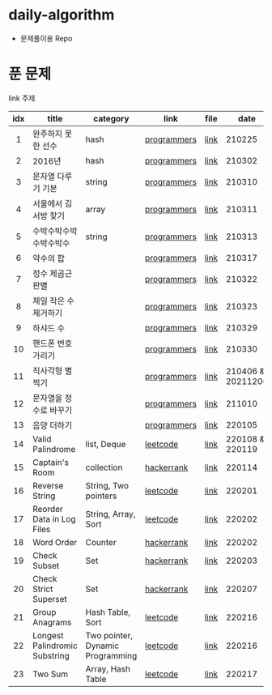 # daily-algorithm
- 문제풀이용 Repo

# 푼 문제
 link 주제 

| idx  | title                          | category    | link                                                         | file                                                       | date |
| :--: | ----------------------------- | ----------- | ------------------------------------------------------------ | ------------------------------------------------------------ | ---- |
|  1  | 완주하지 못한 선수                  | hash       | [programmers](https://programmers.co.kr/learn/courses/30/lessons/42576)      | [link](https://github.com/prograsshopper/daily-algorithm/blob/main/programmers/year_2021/20210225_hash.py) | 210225    |
|  2  | 2016년                 | hash       | [programmers](https://programmers.co.kr/learn/courses/30/lessons/12901)      | [link](https://github.com/prograsshopper/daily-algorithm/commit/ee49b56df4d1486cc9f839502ab267b06ce7ab79) | 210302    |
|  3  | 문자열 다루기 기본               | string       | [programmers](https://programmers.co.kr/learn/courses/30/lessons/12918)      | [link](https://github.com/prograsshopper/daily-algorithm/commit/ee49b56df4d1486cc9f839502ab267b06ce7ab79) | 210310    |
|  4  | 서울에서 김서방 찾기           | array       | [programmers](https://programmers.co.kr/learn/courses/30/lessons/12919)      | [link](https://github.com/prograsshopper/daily-algorithm/blob/main/programmers/year_2021/20210311_arr.py) | 210311    |
|  5  |  수박수박수박수박수박수              | string       | [programmers](https://programmers.co.kr/learn/courses/30/lessons/12922)      | [link]() | 210313    |
|  6  | 약수의 합               |        | [programmers](https://programmers.co.kr/learn/courses/30/lessons/12928)      | [link](https://github.com/prograsshopper/daily-algorithm/blob/main/programmers/year_2021/20210317_sum_of_factors.py) | 210317    |
|  7  | 정수 제곱근 판별               |        | [programmers](https://programmers.co.kr/learn/courses/30/lessons/12934)      | [link](https://github.com/prograsshopper/daily-algorithm/blob/main/programmers/year_2021/20210322.py) | 210322    |
|  8  | 제일 작은 수 제거하기               |        | [programmers](https://programmers.co.kr/learn/courses/30/lessons/12935)      | [link](https://github.com/prograsshopper/daily-algorithm/blob/main/programmers/year_2021/20210323.py) | 210323    |
|  9  | 하샤드 수               |       | [programmers](https://programmers.co.kr/learn/courses/30/lessons/12947)      | [link](https://github.com/prograsshopper/daily-algorithm/blob/main/programmers/year_2021/20210329.py) | 210329    |
| 10  | 핸드폰 번호 가리기               |        | [programmers](https://programmers.co.kr/learn/courses/30/lessons/12947)      | [link](https://github.com/prograsshopper/daily-algorithm/blob/main/programmers/year_2021/20210330.py) | 210330    |
| 11  | 직사각형 별찍기               |        | [programmers](https://programmers.co.kr/learn/courses/30/lessons/12969)      | [link](https://github.com/prograsshopper/daily-algorithm/blob/main/programmers/year_2021/20210406.py) | 210406 & 20211206    |
| 12  | 문자열을 정수로 바꾸기               |        | [programmers](https://programmers.co.kr/learn/courses/30/lessons/12925)      | [link](https://github.com/prograsshopper/daily-algorithm/blob/main/programmers/year_2021/20211010.py) | 211010    |
| 13  | 음양 더하기               |        | [programmers](https://programmers.co.kr/learn/courses/30/lessons/76501)      | [link](https://github.com/prograsshopper/daily-algorithm/blob/main/programmers/year_2022/20220105.py) | 220105    |
| 14  | Valid Palindrome               | list, Deque       | [leetcode](https://leetcode.com/problems/valid-palindrome/)      | [link](https://github.com/prograsshopper/daily-algorithm/blob/main/leetcode/20220108.py) | 220108 & 220119  |
| 15  | Captain's Room               | collection       | [hackerrank](https://www.hackerrank.com/contests/udacity-dt-ps3/challenges/py-the-captains-room)      | [link](https://github.com/prograsshopper/daily-algorithm/blob/main/hackerrank/20220114.py) | 220114    |
| 16  | Reverse String               | String, Two pointers       | [leetcode](https://leetcode.com/problems/reverse-string/)      | [link](https://github.com/prograsshopper/daily-algorithm/blob/main/leetcode/20220201.py) | 220201    |
| 17  | Reorder Data in Log Files               | String, Array, Sort    | [leetcode](https://leetcode.com/problems/reorder-data-in-log-files/)      | [link](https://github.com/prograsshopper/daily-algorithm/blob/main/leetcode/20220202.py) | 220202    |
| 18  | Word Order               | Counter    | [hackerrank](https://www.hackerrank.com/contests/udacity-dt-ps3/challenges/word-order/problem)      | [link](https://github.com/prograsshopper/daily-algorithm/blob/main/hackerrank/20220202.py) | 220202    |
| 19  | Check Subset               | Set    | [hackerrank](https://www.hackerrank.com/contests/udacity-dt-ps3/challenges/py-check-subset)      | [link](https://github.com/prograsshopper/daily-algorithm/blob/main/hackerrank/20220203.py) | 220203    |
| 20  | Check Strict Superset               | Set    | [hackerrank](https://www.hackerrank.com/contests/udacity-dt-ps3/challenges/py-check-strict-superset)      | [link](https://github.com/prograsshopper/daily-algorithm/blob/main/hackerrank/20220207.py) | 220207    |
| 21  | Group Anagrams               | Hash Table, Sort    | [leetcode](https://leetcode.com/problems/group-anagrams/)      | [link](https://github.com/prograsshopper/daily-algorithm/blob/main/leetcode/20220216_1.py) | 220216    |
| 22  |  Longest Palindromic Substring        | Two pointer, Dynamic Programming    | [leetcode](https://leetcode.com/problems/longest-palindromic-substring/)      | [link](https://github.com/prograsshopper/daily-algorithm/blob/main/leetcode/20220216_2.py) | 220216    |
| 23  |   Two Sum        |  Array, Hash Table   | [leetcode](https://leetcode.com/problems/two-sum/)      | [link](https://github.com/prograsshopper/daily-algorithm/blob/main/leetcode/20220217.py) | 220217    |